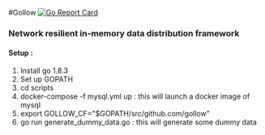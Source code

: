 #Gollow  [![Go Report Card](https://goreportcard.com/badge/github.com/sourabh1024/gollow)](https://goreportcard.com/report/github.com/sourabh1024/gollow)

### Network resilient in-memory data distribution framework
#### Setup :
1. Install go 1.8.3
2. Set up GOPATH
3. cd scripts
4. docker-compose -f mysql.yml up : this will launch a docker image of mysql
5. export GOLLOW_CF="$GOPATH/src/github.com/gollow"
6. go run generate_dummy_data.go : this will generate some dummy data